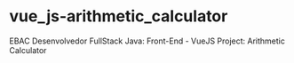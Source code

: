 # vue_js-arithmetic_calculator
EBAC Desenvolvedor FullStack Java:  Front-End - VueJS Project: Arithmetic Calculator
